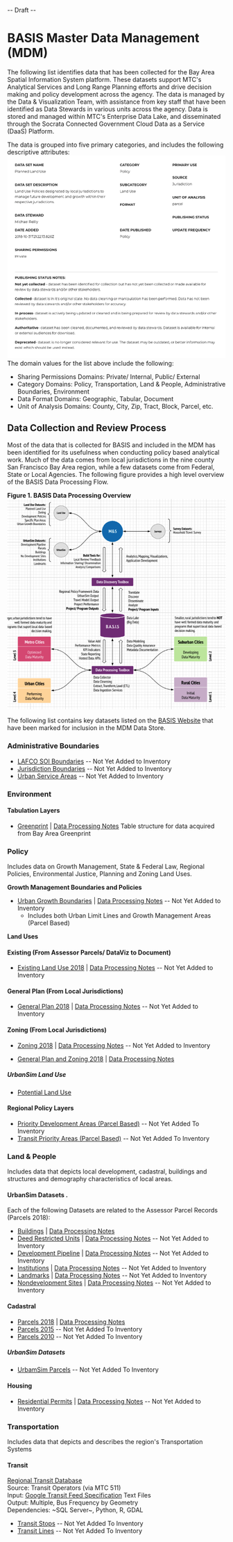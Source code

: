 -- Draft --

# BASIS Master Data Management (MDM)
The following list identifies data that has been collected for the Bay Area Spatial Information System platform.  These datasets support MTC's Analytical Services and Long Range Planning efforts and drive decision making and policy development across the agency.  The data is managed by the Data & Visualization Team, with assistance from key staff that have been identified as Data Stewards in various units across the agency. Data is stored and managed within MTC's Enterprise Data Lake, and disseminated through the Socrata Connected Government Cloud Data as a Service (DaaS) Platform.  

The data is grouped into five primary categories, and includes the following descriptive attributes:  
![MDM Detail](../images/dataset-detail.png) 
The domain values for the list above include the following:
- Sharing Permissions Domains: Private/ Internal, Public/ External
- Category Domains: Policy, Transportation, Land & People, Administrative Boundaries, Environment
- Data Format Domains: Geographic, Tabular, Document
- Unit of Analysis Domains: County, City, Zip, Tract, Block, Parcel, etc.  

## Data Collection and Review Process
Most of the data that is collected for BASIS and included in the MDM has been identified for its usefulness when conducting policy based analytical work.  Much of the data comes from local jurisdictions in the nine county San Francisco Bay Area region, while a few datasets come from Federal, State or Local Agencies.  The following figure provides a high level overview of the BASIS Data Processing Flow.

**Figure 1. BASIS Data Processing Overview** 
![Data Processing Model](policy-mdm/images/dataset-processing.png)  

The following list contains key datasets listed on the [BASIS Website](http://basis.bayareametro.gov/results) that have been marked for inclusion in the MDM Data Store.

### Administrative Boundaries
- [LAFCO SOI Boundaries]() -- Not Yet Added to Inventory
- [Jurisdiction Boundaries]() -- Not Yet Added to Inventory
- [Urban Service Areas]() -- Not Yet Added to Inventory

### Environment  

#### Tabulation Layers
- [Greenprint](redshift/greenprintFishnet.md) | [Data Processing Notes](https://www.bayareagreenprint.org/glossary/)
Table structure for data acquired from Bay Area Greenprint

### Policy
Includes data on Growth Management, State & Federal Law, Regional Policies, Environmental Justice, Planning and Zoning Land Uses.  

**Growth Management Boundaries and Policies**

- [Urban Growth Boundaries]() | [Data Processing Notes](policy-mdm/urban-growth-boundaries.md) -- Not Yet Added to Inventory
    - Includes both Urban Limit Lines and Growth Management Areas (Parcel Based)

**Land Uses**

#### Existing (From Assessor Parcels/ DataViz to Document)
- [Existing Land Use 2018]() | [Data Processing Notes](policy-mdm/land-use.md) -- Not Yet Added to Inventory

#### General Plan (From Local Jurisdictions) 
- [General Plan 2018]() | [Data Processing Notes](policy-mdm/land-use.md) -- Not Yet Added to Inventory

#### Zoning (From Local Jurisdictions)
- [Zoning 2018]() | [Data Processing Notes](policy-mdm/land-use.md) -- Not Yet Added to Inventory

- [General Plan and Zoning 2018](https://mtc.data.socrata.com/Land-Use/General-Plan-and-Zoning-2018/udk3-z2d5) 
 | [Data Processing Notes](policy-mdm/regional-general-plan.md)
 
 ##### UrbanSim Land Use
 - [Potential Land Use]()
#### Regional Policy Layers
- [Priority Development Areas (Parcel Based)]() -- Not Yet Added To Inventory
- [Transit Priority Areas (Parcel Based)]() -- Not Yet Added To Inventory  


### Land & People
Includes data that depicts local development, cadastral, buildings and structures and demography characteristics of local areas.

#### UrbanSim Datasets . 
Each of the following Datasets are related to the Assessor Parcel Records (Parcels 2018):  
- [Buildings](https://data.bayareametro.gov/Structures/Buildings/rrrx-2reu) | [Data Processing Notes](land-people-mdm/buildings.md)
- [Deed Restricted Units]() | [Data Processing Notes](land-people-mdm/deed-restricted-units.md) -- Not Yet Added to Inventory
- [Development Pipeline]() | [Data Processing Notes](land-people-mdm/development-pipeline.md) -- Not Yet Added to Inventory
- [Institutions]() | [Data Processing Notes](land-people-mdm/institutions.md) -- Not Yet Added to Inventory
- [Landmarks]() | [Data Processing Notes](land-people-mdm/landmarks.md) -- Not Yet Added to Inventory
- [Nondevelopment Sites]() | [Data Processing Notes](land-people-mdm/nondevelopmentsites.md) -- Not Yet Added to Inventory

#### Cadastral

- [Parcels 2018](https://mtc.data.socrata.com/Cadastral/Region-Parcels-2018-/fqea-xb6g) | [Data Processing Notes]()
- [Parcels 2015]() -- Not Yet Added To Inventory
- [Parcels 2010]() -- Not Yet Added To Inventory

##### UrbanSim Datasets
- [UrbamSim Parcels]() -- Not Yet Added To Inventory


#### Housing
- [Residential Permits]() | [Data Processing Notes](land-people-mdm/residential-permits.md) -- Not Yet Added to Inventory

### Transportation
Includes data that depicts and describes the region's Transportation Systems

#### Transit

[Regional Transit Database](https://github.com/bayareametro/RegionalTransitDatabase)   
Source: Transit Operators (via MTC 511)    
Input: [Google Transit Feed Specification](https://developers.google.com/transit/gtfs/) Text Files    
Output: Multiple, Bus Frequency by Geometry    
Dependencies: ~SQL Server~, Python, R, GDAL

- [Transit Stops]() -- Not Yet Added To Inventory  
- [Transit Lines]() -- Not Yet Added To Inventory  
